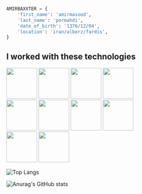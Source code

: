 ```python
AMIRBAXXTER = {
    'first_name': 'amirmasood',
    'last_name': 'pormahdi',
    'date_of_birth': '1376/12/04',
    'location': 'iran/alborz/fardis',
}
```
## I worked with these technologies
<div>
  <img src="https://cdn.jsdelivr.net/gh/devicons/devicon@latest/icons/python/python-original.svg" width="80">
  <img src="https://cdn.jsdelivr.net/gh/devicons/devicon@latest/icons/django/django-plain.svg" width="80">
  <img src="https://cdn.jsdelivr.net/gh/devicons/devicon@latest/icons/djangorest/djangorest-original-wordmark.svg" width="80">
  <img src="https://cdn.jsdelivr.net/gh/devicons/devicon@latest/icons/html5/html5-plain-wordmark.svg" width="80">
  <br>
  <img src="https://cdn.jsdelivr.net/gh/devicons/devicon@latest/icons/css3/css3-plain-wordmark.svg" width="80">
  <img src="https://cdn.jsdelivr.net/gh/devicons/devicon@latest/icons/javascript/javascript-original.svg" width="80">
  <img src="https://cdn.jsdelivr.net/gh/devicons/devicon@latest/icons/postgresql/postgresql-original.svg" width="80">
  <img src="https://cdn.jsdelivr.net/gh/devicons/devicon@latest/icons/rabbitmq/rabbitmq-original.svg" width="80">
  <br>
  <img src="https://cdn.jsdelivr.net/gh/devicons/devicon@latest/icons/mongodb/mongodb-original-wordmark.svg" width="80">
  <img src="https://cdn.jsdelivr.net/gh/devicons/devicon@latest/icons/redis/redis-original-wordmark.svg" width="80">
  
    
</div>




![Top Langs](https://github-readme-stats.vercel.app/api/top-langs/?username=AMIRBAXXTER)

![Anurag's GitHub stats](https://github-readme-stats.vercel.app/api?username=AMIRBAXXTER&show_icons=true&theme=blue_navy)

